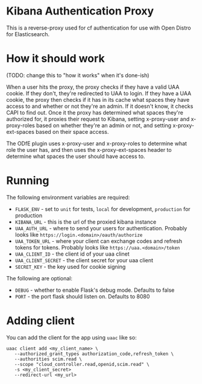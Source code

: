 # Kibana Authentication Proxy

This is a reverse-proxy used for cf authentication for use with Open Distro for Elasticsearch.

# How it should work

(TODO: change this to "how it works" when it's done-ish)

When a user hits the proxy, the proxy checks if they have a valid UAA cookie. 
If they don't, they're redirected to UAA to login. 
If they have a UAA cookie, the proxy then checks if it has in its cache what
spaces they have access to and whether or not they're an admin. If it doesn't
know, it checks CAPI to find out. 
Once it the proxy has determined what spaces they're authorized for, it proxies their request to Kibana, setting x-proxy-user and x-proxy-roles based on whether 
they're an admin or not, and setting x-proxy-ext-spaces based on their space access.

The ODfE plugin uses x-proxy-user and x-proxy-roles to determine what role
the user has, and then uses the x-proxy-ext-spaces header to determine what
spaces the user should have access to.


# Running

The following environment variables are required:

- `FLASK_ENV` - set to `unit` for tests, `local` for development, `production` for production
- `KIBANA_URL` - this is the url of the proxied kibana instance
- `UAA_AUTH_URL` - where to send your users for authentication. Probably looks like `https://login.<domain>/oauth/authorize`
- `UAA_TOKEN_URL` - where your client can exchange codes and refresh tokens for tokens. Probably looks like `https://uaa.<domain>/token`
- `UAA_CLIENT_ID` - the client id of your uaa clinet
- `UAA_CLIENT_SECRET` - the client secret for your uaa client
- `SECRET_KEY` - the key used for cookie signing

The following are optional:

- `DEBUG` - whether to enable Flask's debug mode. Defaults to false
- `PORT` -  the port flask should listen on. Defaults to 8080


# Adding client

You can add the client for the app using `uaac` like so:

```
uaac client add <my_client_name> \
   --authorized_grant_types authorization_code,refresh_token \
   --authorities scim.read \
   --scope "cloud_controller.read,openid,scim.read" \
   -s <my_client_secret>
   --redirect-url <my_url>
```
